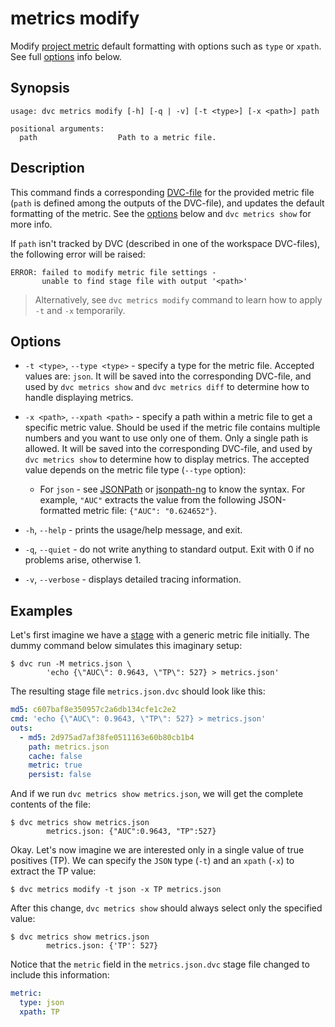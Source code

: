 # metrics modify

Modify [project metric](/doc/command-reference/metrics) default formatting with
options such as `type` or `xpath`. See full [options](#options) info below.

## Synopsis

```usage
usage: dvc metrics modify [-h] [-q | -v] [-t <type>] [-x <path>] path

positional arguments:
  path                  Path to a metric file.
```

## Description

This command finds a corresponding [DVC-file](/doc/user-guide/dvc-file-format)
for the provided metric file (`path` is defined among the <abbr>outputs</abbr>
of the DVC-file), and updates the default formatting of the metric. See the
[options](#options) below and `dvc metrics show` for more info.

If `path` isn't tracked by DVC (described in one of the <abbr>workspace</abbr>
DVC-files), the following error will be raised:

```dvc
ERROR: failed to modify metric file settings -
       unable to find stage file with output '<path>'
```

> Alternatively, see `dvc metrics modify` command to learn how to apply `-t` and
> `-x` temporarily.

## Options

- `-t <type>`, `--type <type>` - specify a type for the metric file. Accepted
  values are: `json`. It will be saved into the corresponding DVC-file, and used
  by `dvc metrics show` and `dvc metrics diff` to determine how to handle
  displaying metrics.

- `-x <path>`, `--xpath <path>` - specify a path within a metric file to get a
  specific metric value. Should be used if the metric file contains multiple
  numbers and you want to use only one of them. Only a single path is allowed.
  It will be saved into the corresponding DVC-file, and used by
  `dvc metrics show` to determine how to display metrics. The accepted value
  depends on the metric file type (`--type` option):

  - For `json` - see [JSONPath](https://goessner.net/articles/JsonPath/) or
    [jsonpath-ng](https://github.com/h2non/jsonpath-ng) to know the syntax. For
    example, `"AUC"` extracts the value from the following JSON-formatted metric
    file: `{"AUC": "0.624652"}`.

- `-h`, `--help` - prints the usage/help message, and exit.

- `-q`, `--quiet` - do not write anything to standard output. Exit with 0 if no
  problems arise, otherwise 1.

- `-v`, `--verbose` - displays detailed tracing information.

## Examples

Let's first imagine we have a [stage](/doc/command-reference/run) with a generic
metric file initially. The dummy command below simulates this imaginary setup:

```dvc
$ dvc run -M metrics.json \
        'echo {\"AUC\": 0.9643, \"TP\": 527} > metrics.json'
```

The resulting stage file `metrics.json.dvc` should look like this:

```yaml
md5: c607baf8e350957c2a6db134cfe1c2e2
cmd: 'echo {\"AUC\": 0.9643, \"TP\": 527} > metrics.json'
outs:
  - md5: 2d975ad7af38fe0511163e60b80cb1b4
    path: metrics.json
    cache: false
    metric: true
    persist: false
```

And if we run `dvc metrics show metrics.json`, we will get the complete contents
of the file:

```dvc
$ dvc metrics show metrics.json
        metrics.json: {"AUC":0.9643, "TP":527}
```

Okay. Let's now imagine we are interested only in a single value of true
positives (TP). We can specify the `JSON` type (`-t`) and an `xpath` (`-x`) to
extract the TP value:

```dvc
$ dvc metrics modify -t json -x TP metrics.json
```

After this change, `dvc metrics show` should always select only the specified
value:

```dvc
$ dvc metrics show metrics.json
        metrics.json: {'TP': 527}
```

Notice that the `metric` field in the `metrics.json.dvc` stage file changed to
include this information:

```yaml
metric:
  type: json
  xpath: TP
```

